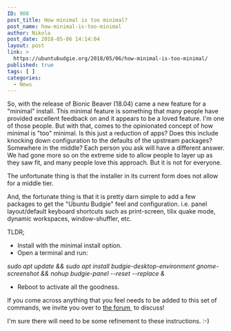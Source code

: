 ```yaml
---
ID: 908
post_title: How minimal is too minimal?
post_name: how-minimal-is-too-minimal
author: Nikola
post_date: 2018-05-06 14:14:04
layout: post
link: >
  https://ubuntubudgie.org/2018/05/06/how-minimal-is-too-minimal/
published: true
tags: [ ]
categories:
  - News
---
```

So, with the release of Bionic Beaver (18.04) came a new feature for a "minimal" install. This minimal feature is something that many people have provided excellent feedback on and it appears to be a loved feature. I'm one of those people. But with that, comes to the opinionated concept of how minimal is "too" minimal. Is this just a reduction of apps? Does this include knocking down configuration to the defaults of the upstream packages? Somewhere in the middle? Each person you ask will have a different answer. We had gone more so on the extreme side to allow people to layer up as they saw fit, and many people love this approach. But it is not for everyone.

The unfortunate thing is that the installer in its current form does not allow for a middle tier.

And, the fortunate thing is that it is pretty darn simple to add a few packages to get the "Ubuntu Budgie" feel and configuration. i.e. panel layout/default keyboard shortcuts such as print-screen, tilix quake mode, dynamic workspaces, window-shuffler, etc.

TLDR;
<ul>
 	<li>Install with the minimal install option.</li>
 	<li>Open a terminal and run:</li>
</ul>
<em>sudo apt update &amp;&amp; sudo apt install budgie-desktop-environment gnome-screenshot &amp;&amp; nohup budgie-panel --reset --replace &amp;</em>
<ul>
 	<li>Reboot to activate all the goodness.</li>
</ul>
If you come across anything that you feel needs to be added to this set of commands, we invite you over to <a href="https://discourse.ubuntubudgie.org/">the forum </a> to discuss!

I'm sure there will need to be some refinement to these instructions. :-)